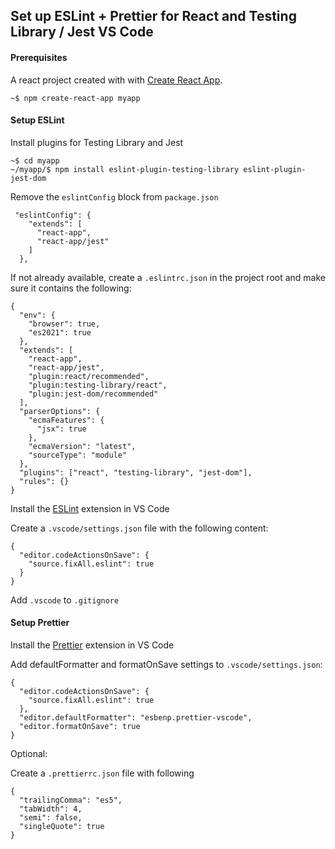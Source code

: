## Set up ESLint + Prettier for React and Testing Library / Jest VS Code


#### Prerequisites

A react project created with with [Create React App](https://github.com/facebook/create-react-app).
```
~$ npm create-react-app myapp
```

#### Setup ESLint

Install plugins for Testing Library and Jest

```
~$ cd myapp
~/myapp/$ npm install eslint-plugin-testing-library eslint-plugin-jest-dom
```

Remove the `eslintConfig` block from `package.json`
```
 "eslintConfig": {
    "extends": [
      "react-app",
      "react-app/jest"
    ]
  },
```

If not already available, create a `.eslintrc.json` in the project root and make sure it contains the following:
```
{
  "env": {
    "browser": true,
    "es2021": true
  },
  "extends": [
    "react-app",
    "react-app/jest",
    "plugin:react/recommended",
    "plugin:testing-library/react",
    "plugin:jest-dom/recommended"
  ],
  "parserOptions": {
    "ecmaFeatures": {
      "jsx": true
    },
    "ecmaVersion": "latest",
    "sourceType": "module"
  },
  "plugins": ["react", "testing-library", "jest-dom"],
  "rules": {}
}
```
Install the [ESLint](https://marketplace.visualstudio.com/items?itemName=dbaeumer.vscode-eslint) extension in VS Code 

Create a `.vscode/settings.json` file with the following content:

```
{
  "editor.codeActionsOnSave": {
    "source.fixAll.eslint": true
  }
}
```
Add `.vscode` to `.gitignore`

#### Setup Prettier

Install the [Prettier](https://marketplace.visualstudio.com/items?itemName=esbenp.prettier-vscode) extension in VS Code

Add defaultFormatter and formatOnSave settings to `.vscode/settings.json`:

```
{
  "editor.codeActionsOnSave": {
    "source.fixAll.eslint": true
  },
  "editor.defaultFormatter": "esbenp.prettier-vscode",
  "editor.formatOnSave": true
}
```
Optional:

Create a `.prettierrc.json` file with following
```
{
  "trailingComma": "es5",
  "tabWidth": 4,
  "semi": false,
  "singleQuote": true
}
``` 

